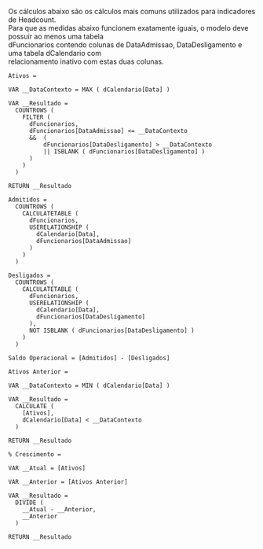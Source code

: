 Os cálculos abaixo são os cálculos mais comuns utilizados para indicadores de Headcount.  
Para que as medidas abaixo funcionem exatamente iguais, o modelo deve possuir ao menos uma tabela  
dFuncionarios contendo colunas de DataAdmissao, DataDesligamento e uma tabela dCalendario com  
relacionamento inativo com estas duas colunas.  

```dax
Ativos = 

VAR __DataContexto = MAX ( dCalendario[Data] )

VAR __Resultado = 
  COUNTROWS (
    FILTER (
      dFuncionarios,
      dFuncionarios[DataAdmissao] <= __DataContexto
      &&  (
          dFuncionarios[DataDesligamento] > __DataContexto
          || ISBLANK ( dFuncionarios[DataDesligamento] )
      )
    )
  )

RETURN __Resultado
```

```dax
Admitidos = 
  COUNTROWS (
    CALCULATETABLE ( 
      dFuncionarios,
      USERELATIONSHIP (
        dCalendario[Data],
        dFuncionarios[DataAdmissao]
      )
    )
  )
```

```dax
Desligados = 
  COUNTROWS (
    CALCULATETABLE ( 
      dFuncionarios,
      USERELATIONSHIP (
        dCalendario[Data],
        dFuncionarios[DataDesligamento]
      ),
      NOT ISBLANK ( dFuncionarios[DataDesligamento] ) 
    )
  )
```
  
```dax
Saldo Operacional = [Admitidos] - [Desligados]
```

```dax
Ativos Anterior = 

VAR __DataContexto = MIN ( dCalendario[Data] )

VAR __Resultado = 
  CALCULATE ( 
    [Ativos],
    dCalendario[Data] < __DataContexto
  )

RETURN __Resultado
```
  
```dax
% Crescimento = 

VAR __Atual = [Ativos]

VAR __Anterior = [Ativos Anterior]

VAR __Resultado = 
  DIVIDE ( 
    __Atual - __Anterior,
    __Anterior
  )

RETURN __Resultado 
```
